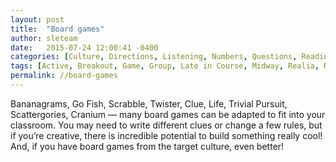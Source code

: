 ```yaml
---
layout: post
title:  "Board games"
author: sleteam
date:   2015-07-24 12:00:41 -0400
categories: [Culture, Directions, Listening, Numbers, Questions, Reading, Speaking]
tags: [Active, Breakout, Game, Group, Late in Course, Midway, Realia, Review]
permalink: //board-games
---
```

Bananagrams, Go Fish, Scrabble, Twister, Clue, Life, Trivial Pursuit, Scattergories, Cranium — many board games can be adapted to fit into your classroom. You may need to write different clues or change a few rules, but if you’re creative, there is incredible potential to build something really cool! And, if you have board games from the target culture, even better!